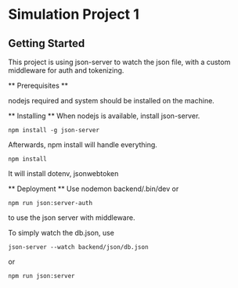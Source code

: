 # Simulation Project 1 

## Getting Started 

This project is using json-server to watch the json file, with a custom middleware for auth and tokenizing. 

** Prerequisites **

nodejs required and system should be installed on the machine.

** Installing **
When nodejs is available, install json-server.

```
npm install -g json-server 
``` 

Afterwards, npm install will handle everything.
```
npm install
```
It will install dotenv, jsonwebtoken

** Deployment **
Use nodemon backend/.bin/dev or 
```
npm run json:server-auth
```
to use the json server with middleware. 

To simply watch the db.json, use 
```
json-server --watch backend/json/db.json
```
or 
```
npm run json:server
```
